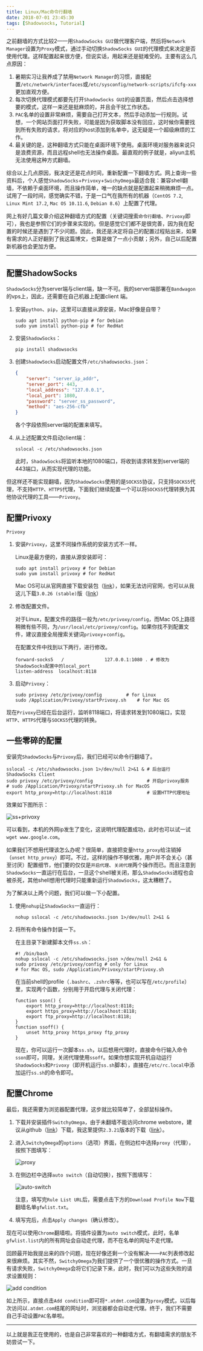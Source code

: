 ```yaml
---
title: Linux/Mac命令行翻墙
date: 2018-07-01 23:45:30
tags: [Shadowsocks, Tutorial]
---
```


之前翻墙的方式比较2——用`ShadowSocks GUI`做代理客户端，然后将`Network Manager`设置为`Proxy`模式，通过手动切换`ShadowSocks GUI`的代理模式来决定是否使用代理。这样配置起来很方便，但说实话，用起来还是挺难受的。主要有这么几点原因：

1. 暑期实习让我养成了禁用`Network Manager`的习惯，直接配置`/etc/network/interfaces`或`/etc/sysconfig/network-scripts/ifcfg-xxx`更加直观方便。
2. 每次切换代理模式都要先打开`ShadowSocks GUI`的设置页面，然后点击选择想要的模式，这样一来还是挺麻烦的，并且会干扰工作状态。
3. `PAC`名单的设置非常麻烦，需要自己打开文本，然后手动添加一行规则。试想，一个网站页面打开失败，可能是因为获取脚本没有回应，这时候你需要找到所有失败的请求，将对应的host添加到名单中，这无疑是一个超级麻烦的工作。
4. 最关键的是，这种翻墙方式只能在桌面环境下使用。桌面环境对服务器来说只是浪费资源，而且远程shell也无法操作桌面。最直观的例子就是，aliyun主机无法使用这种方式翻墙。

综合以上几点原因，我决定还是花点时间，重新配置一下翻墙方式。网上查询一些资料后，个人感觉`ShadowSocks`+`Privoxy`+`SwichyOmega`最适合我：兼容shell翻墙，不依赖于桌面环境，而且操作简单，唯一的缺点就是配置起来稍微麻烦一点。试用了一段时间，感觉确实不错，于是一口气在我所有的机器（`CentOS 7.2`, `Linux Mint 17.2`, `Mac OS 10.11.6`, `Debian 8.6`）上配置了代理。

网上有好几篇文章介绍这种翻墙方式的配置（关键词搜索`命令行翻墙`、`Privoxy`即可），我也是参照它们的步骤来实现的。但是感觉它们都不是很完善，因为我在配置的时候还是遇到了不少问题。因此，我还是决定将自己的配置过程贴出来，如果有需求的人正好翻到了我这篇博文，也算是做了一点小贡献；另外，自己以后配置新机器也会更加方便。

---

## 配置ShadowSocks

`ShadowSocks`分为server端与client端，缺一不可。我的server端部署在`Bandwagon`的vps上，因此，还需要在自己机器上配置client 端。

1. 安装`python`、`pip`，这里可以直接从源安装，Mac好像是自带？

   ```shell
   sudo apt install python-pip # for Debian
   sudo yum install python-pip # for RedHat
   ```

2. 安装`ShadowSocks`：

   ```shell
   pip install shadowsocks
   ```

3. 创建`ShadowSocks`启动配置文件`/etc/shadowsocks.json`：

   ```json
   {
       "server": "server_ip_addr",
       "server_port": 443,
       "local_address": "127.0.0.1",
       "local_port": 1080,
       "password": "server_ss_password",
       "method": "aes-256-cfb"
   }
   ```

   各个字段依照server端的配置来填写。

4. 从上述配置文件启动client端：

   ```shell
   sslocal -c /etc/shadowsocks.json
   ```

   此时，`ShadowSocks`将监听本地的1080端口，将收到请求转发到server端的443端口，从而实现代理的功能。

但这样还不能实现翻墙，因为`ShadowSocks`使用的是`SOCKS5`协议，只支持`SOCKS5`代理，不支持`HTTP`、`HTTPS`代理，下面我们继续配置一个可以将`SOCKS5`代理转换为其他协议代理的工具——`Privoxy`。

## 配置Privoxy

`Privoxy`

1. 安装`Privoxy`，这里不同操作系统的安装方式不一样。

   Linux是最方便的，直接从源安装即可：

   ```shell
   sudo apt install privoxy # for Debian
   sudo yum install privoxy # for RedHat
   ```

   Mac OS可以从官网直接下载安装包（[link](http://www.privoxy.org/sf-download-mirror/Macintosh%20%28OS%20X%29/3.0.26%20%28stable%29/Privoxy%203.0.26%2064%20bit.pkg)），如果无法访问官网，也可以从我这儿下载`3.0.26 (stable)`版（[link](http://www.xiaoan.org/share/privoxy_3.0.26_64bit.pkg)）

2. 修改配置文件。

   对于Linux，配置文件的路径一般为`/etc/privoxy/config`，而Mac OS上路径稍微有些不同，为`/usr/local/etc/privoxy/config`。如果你找不到配置文件，建议直接全局搜索关键词`privoxy`+`config`。

   在配置文件中找到以下两行，进行修改。

   ```shell
   forward-socks5   /               127.0.0.1:1080 . # 修改为ShadowSocks配置中的local_port
   listen-address  localhost:8118
   ```

3. 启动`Privoxy`：

   ```shell
   sudo privoxy /etc/privoxy/config			# for Linux
   sudo /Application/Privoxy/startPrivoxy.sh	# for Mac OS
   ```

现在`Privoxy`已经在后台运行，监听8118端口，将请求转发到1080端口，实现`HTTP`、`HTTPS`代理与`SOCKS5`代理的转换。

## 一些零碎的配置

安装完`ShadowSocks`与`Privoxy`后，我们已经可以命令行翻墙了。

```shell
sslocal -c /etc/shadowsocks.json 1>/dev/null 2>&1 & # 后台运行ShadowSocks Client
sudo privoxy /etc/privoxy/config					# 开启privoxy服务
# sudo /Application/Privoxy/startPrivoxy.sh for MacOS
export http_proxy=http://localhost:8118				# 设置HTTP代理地址
```

效果如下图所示：

![ss+privoxy](shadowsocks-privoxy.png)

可以看到，本机的外网ip发生了变化，这说明代理配置成功，此时也可以试一试`wget www.google.com`。

如果我们不想用代理该怎么办呢？很简单，直接把变量`http_proxy`给注销掉（`unset http_proxy`）即可。不过，这样的操作不够优雅，用户并不会关心（甚至讨厌）配置细节，他们要的仅仅是`开启代理`、`关闭代理`两个操作而已。而且注意到`ShadowSocks`一直运行在后台，一旦这个shell被关闭，那么`ShadowSocks`进程也会被杀死，其他shell想用代理时只能重新运行`ShadowSocks`，这太糟糕了。

为了解决以上两个问题，我们可以做一下小配置。

1. 使用`nohup`让`ShadowSocks`一直运行：

   ```shell
   nohup sslocal -c /etc/shadowsocks.json 1>/dev/null 2>&1 &
   ```

2. 将所有命令操作封装一下。

   在主目录下新建脚本文件`ss.sh`：

   ```shell
   #! /bin/bash
   nohup sslocal -c /etc/shadowsocks.json >/dev/null 2>&1 &
   sudo privoxy /etc/privoxy/config # only for Linux
   # for Mac OS, sudo /Application/Privoxy/startPrivoxy.sh
   ```

   在当前shell的profile（`.bashrc`、`.zshrc`等等，也可以写在`/etc/profile`）里，实现两个函数，分别用于开启代理与关闭代理：

   ```shell
   function sson() {
       export http_proxy=http://localhost:8118;
       export https_proxy=http://localhost:8118;
       export ftp_proxy=http://localhost:8118;
   }
   function ssoff() {
       unset http_proxy https_proxy ftp_proxy
   }
   ```

   现在，你可以运行一次脚本`ss.sh`，以后想用代理时，直接命令行输入命令`sson`即可，同理，关闭代理使用`ssoff`。如果你想实现开机自动运行`ShadowSocks`和`Privoxy`（即开机运行`ss.sh`脚本），直接在`/etc/rc.local`中添加运行`ss.sh`的命令即可。

## 配置Chrome

最后，我还需要为浏览器配置代理，这步就比较简单了，全部鼠标操作。

1. 下载并安装插件`SwitchyOmega`，由于未翻墙不能访问chrome webstore，建议从github（[link](https://github.com/FelisCatus/SwitchyOmega/releases/download/v2.3.21/SwitchyOmega.crx)）下载，我这里提供`2.3.21`版本的下载（[link](http://www.xiaoan.org/share/SwitchyOmega.crx)）。

2. 进入`SwitchyOmega`的`options`（选项）界面，在侧边栏中选择`proxy`（代理），按照下图填写：

   ![proxy](proxy.png)

3. 在侧边栏中选择`auto switch`（自动切换），按照下图填写：

   ![auto-switch](auto-switch.png)

   注意，填写完`Rule List URL`后，需要点击下方的`Download Profile Now`下载翻墙名单`gfwlist.txt`。

4. 填写完后，点击`Apply changes`（确认修改）。

现在可以使用`Chrome`翻墙啦。将插件设置为`auto switch`模式，此时，名单`gfwlist.list`内的所有网址会自动走代理，而不在名单的网址不走代理。

回顾最开始我提出来的四个问题，现在好像还剩一个没有解决——`PAC`列表修改起来很麻烦。其实不然，`SwitchyOmega`为我们提供了一个很优雅的操作方式。一旦有请求失败，`SwitchyOmega`会将它们记录下来，此时，我们可以为这些失败的请求设置规则：

![add condition](add-condition.png)

如上所示，直接点击`Add condition`即可将`*.atdmt.com`设置为`proxy`模式，以后每次访问以`.atdmt.com`结尾的网址时，浏览器都会自动走代理。终于，我们不需要自己手动设置`PAC`名单啦。

---

以上就是我正在使用的，也是自己非常喜欢的一种翻墙方式，有翻墙需求的朋友不妨尝试一下。
